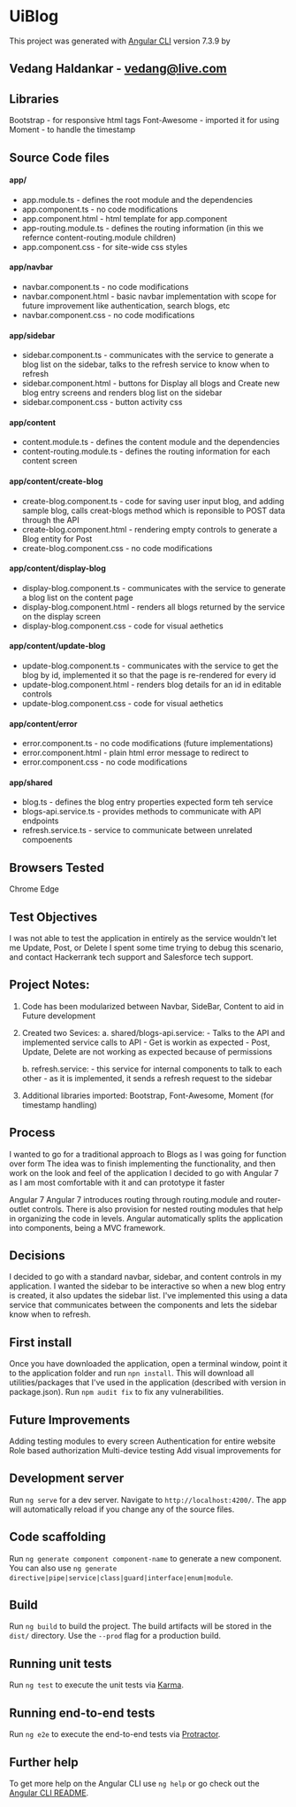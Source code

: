 # UiBlog

This project was generated with [Angular CLI](https://github.com/angular/angular-cli) version 7.3.9 by

## Vedang Haldankar - vedang@live.com


## Libraries

Bootstrap - for responsive html tags
Font-Awesome - imported it for using 
Moment - to handle the timestamp


## Source Code files

#### app/
* app.module.ts           - defines the root module and the dependencies  
* app.component.ts        - no code modifications
* app.component.html      - html template for app.component
* app-routing.module.ts   - defines the routing information (in this we refernce content-routing.module children)
* app.component.css       - for site-wide css styles

#### app/navbar
* navbar.component.ts     - no code modifications
* navbar.component.html   - basic navbar implementation with scope for future improvement like authentication, search blogs, etc
* navbar.component.css    - no code modifications

#### app/sidebar
* sidebar.component.ts     - communicates with the service to generate a blog list on the sidebar, talks to the refresh service to know when to refresh
* sidebar.component.html   - buttons for Display all blogs and Create new blog entry screens and renders blog list on the sidebar
* sidebar.component.css    - button activity css

#### app/content
* content.module.ts           - defines the content module and the dependencies  
* content-routing.module.ts   - defines the routing information for each content screen

#### app/content/create-blog
* create-blog.component.ts     - code for saving user input blog, and adding sample blog, calls creat-blogs method which is reponsible to POST data through the API
* create-blog.component.html   - rendering empty controls to generate a Blog entity for Post
* create-blog.component.css    - no code modifications

#### app/content/display-blog
* display-blog.component.ts    - communicates with the service to generate a blog list on the content page
* display-blog.component.html  - renders all blogs returned by the service on the display screen
* display-blog.component.css   - code for visual aethetics

#### app/content/update-blog
* update-blog.component.ts    - communicates with the service to get the blog by id, implemented it so that the page is re-rendered for every id
* update-blog.component.html  - renders blog details for an id in editable controls
* update-blog.component.css   - code for visual aethetics

#### app/content/error
* error.component.ts    - no code modifications (future implementations)
* error.component.html  - plain html error message to redirect to
* error.component.css   - no code modifications

#### app/shared
* blog.ts              - defines the blog entry properties expected form teh service
* blogs-api.service.ts - provides methods to communicate with API endpoints
* refresh.service.ts   - service to communicate between unrelated compoenents


## Browsers Tested

Chrome
Edge


## Test Objectives

I was not able to test the application in entirely as the service wouldn't let me Update, Post, or Delete
I spent some time trying to debug this scenario, and contact Hackerrank tech support and Salesforce tech support.


## Project Notes:

1. Code has been modularized between Navbar, SideBar, Content to aid in Future development

2. Created two Sevices: 
    a. shared/blogs-api.service:
        - Talks to the API and implemented service calls to API
        - Get is workin as expected
        - Post, Update, Delete are not working as expected because of permissions                        

    b. refresh.service:
        - this service for internal components to talk to each other
        - as it is implemented, it sends a refresh request to the sidebar

3. Additional libraries imported: Bootstrap, Font-Awesome, Moment (for timestamp handling)


## Process

I wanted to go for a traditional approach to Blogs as I was going for function over form
The idea was to finish implementing the functionality, and then work on the look and feel of the application
I decided to go with Angular 7 as I am most comfortable with it and can prototype it faster

Angular 7
Angular 7 introduces routing through routing.module and router-outlet controls.
There is also provision for nested routing modules that help in organizing the code in levels.
Angular automatically splits the application into components, being a MVC framework.


## Decisions

I decided to go with a standard navbar, sidebar, and content controls in my application.
I wanted the sidebar to be interactive so when a new blog entry is created, it also updates the sidebar list.
I've implemented this using a data service that communicates between the components and lets the sidebar know when to refresh.



## First install

Once you have downloaded the application, open a terminal window, point it to the application folder and run `npn install`.
This will download all utilities/packages that I've used in the application (described with version in package.json).
Run `npm audit fix` to fix any vulnerabilities.


## Future Improvements

Adding testing modules to every screen
Authentication for entire website
Role based authorization
Multi-device testing
Add visual improvements for 


## Development server

Run `ng serve` for a dev server. Navigate to `http://localhost:4200/`. The app will automatically reload if you change any of the source files.

## Code scaffolding

Run `ng generate component component-name` to generate a new component. You can also use `ng generate directive|pipe|service|class|guard|interface|enum|module`.

## Build

Run `ng build` to build the project. The build artifacts will be stored in the `dist/` directory. Use the `--prod` flag for a production build.

## Running unit tests

Run `ng test` to execute the unit tests via [Karma](https://karma-runner.github.io).

## Running end-to-end tests

Run `ng e2e` to execute the end-to-end tests via [Protractor](http://www.protractortest.org/).

## Further help

To get more help on the Angular CLI use `ng help` or go check out the [Angular CLI README](https://github.com/angular/angular-cli/blob/master/README.md).



